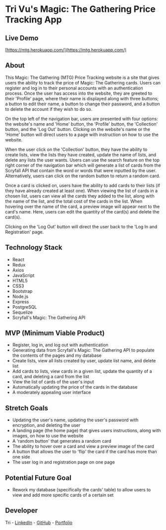 # Tri Vu's Magic: The Gathering Price Tracking App

## Live Demo

[https://mtg.herokuapp.com/](https://mtg.herokuapp.com/)

## About

This Magic: The Gathering (MTG) Price Tracking website is a site that gives users the ability to track the price of Magic: The Gathering cards. Users can register and log in to their personal accounts with an authentication process. Once the user has access into the website, they are greeted to their 'Profile' page, where their name is displayed along with three buttons; a button to edit their name, a button to change their password, and a button to delete the account if they wish to do so.

On the top left of the navigation bar, users are presented with four options: the website's name and 'Home' button, the 'Profile' button, the 'Collection' button, and the 'Log Out' button. Clicking on the website's name or the 'Home' button will direct users to a page with instruction on how to use the website.

When the user click on the 'Collection' button, they have the ability to create lists, view the lists they have created, update the name of lists, and delete any lists the user wants. Users can use the search feature on the top right corner of the navigation bar which will generate a list of cards from the Scryfall API that contain the word or words that were inputted by the user. Alternatively, users can click on the random button to return a random card. 

Once a card is clicked on, users have the ability to add cards to their lists (if they have already created at least one). When viewing the list of cards in a chosen list, users can view all the cards they added to the list, along with the name of the list, and the total cost of the cards in the list. When hovering over the name of the card, a preview image will appear next to the card's name. Here, users can edit the quantity of the card(s) and delete the card(s). 

Clicking on the 'Log Out' button will direct the user back to the 'Log In and Registration' page.

## Technology Stack

* React
* Redux
* Axios
* JavaScript
* HTML5
* CSS3
* Bootstrap
* Node.js
* Express
* PostgreSQL
* Sequelize
* Scryfall's Magic: The Gathering API

## MVP (Minimum Viable Product)

* Register, log in, and log out with authentication
* Generating data from Scryfall's Magic: The Gathering API to populate the contents of the pages and my database
* Create lists, view all lists created by user, update list name, and delete list
* Add cards to lists, view cards in a given list, update the quantity of a card, and deleting a card from the list
* View the list of cards of the user's input
* Automatically updating the price of the cards in the database 
* A moderately appealing user interface

## Stretch Goals

* Updating the user's name, updating the user's password with encryption, and deleting the user
* A landing page (the home page) that gives users instructions, along with images, on how to use the website
* A 'random button' that generates a random card
* The ability to hover over a card and view a preview image of the card
* A button that allows the user to 'flip' the card if the card has more than one side
* The user log in and registration page on one page

## Potential Future Goal

* Rework my database (specifically the cards' table) to allow users to view and add more specific cards of a certain set

## Developer

Tri - [LinkedIn](https://www.linkedin.com/in/tri-minh-vu/) - [GitHub](https://github.com/trimvu) - [Portfolio](https://tri-vu-dev.netlify.app/)